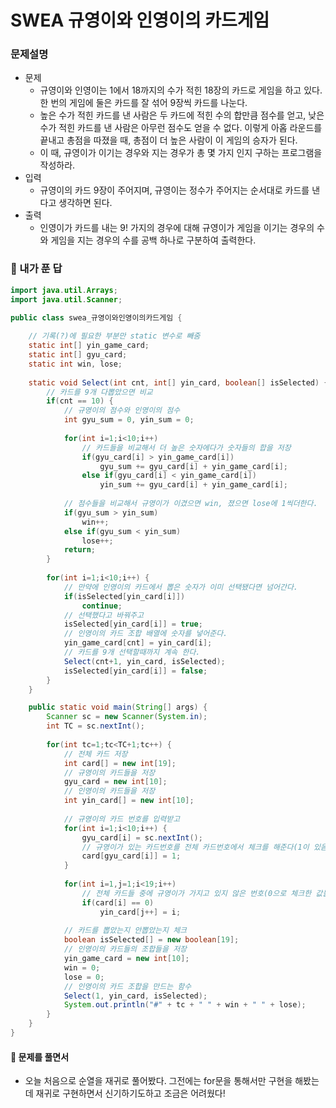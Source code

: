 # SWEA 규영이와 인영이의 카드게임

### 문제설명

- 문제
  - 규영이와 인영이는 1에서 18까지의 수가 적힌 18장의 카드로 게임을 하고 있다. 한 번의 게임에 둘은 카드를 잘 섞어 9장씩 카드를 나눈다.
  - 높은 수가 적힌 카드를 낸 사람은 두 카드에 적힌 수의 합만큼 점수를 얻고, 낮은 수가 적힌 카드를 낸 사람은 아무런 점수도 얻을 수 없다. 이렇게 아홉 라운드를 끝내고 총점을 따졌을 때, 총점이 더 높은 사람이 이 게임의 승자가 된다.
  - 이 때, 규영이가 이기는 경우와 지는 경우가 총 몇 가지 인지 구하는 프로그램을 작성하라.
- 입력
  - 규영이의 카드 9장이 주어지며, 규영이는 정수가 주어지는 순서대로 카드를 낸다고 생각하면 된다.
- 출력
  - 인영이가 카드를 내는 9! 가지의 경우에 대해 규영이가 게임을 이기는 경우의 수와 게임을 지는 경우의 수를 공백 하나로 구분하여 출력한다.



### :full_moon_with_face: 내가 푼 답

```java
import java.util.Arrays;
import java.util.Scanner;

public class swea_규영이와인영이의카드게임 {
	
	// 기록(?)에 필요한 부분만 static 변수로 빼줌
	static int[] yin_game_card;
	static int[] gyu_card;
	static int win, lose;
	
	static void Select(int cnt, int[] yin_card, boolean[] isSelected) {
		// 카드를 9개 다뽑았으면 비교
		if(cnt == 10) {
			// 규영이의 점수와 인영이의 점수
			int gyu_sum = 0, yin_sum = 0;
			
			for(int i=1;i<10;i++)
				// 카드들을 비교해서 더 높은 숫자에다가 숫자들의 합을 저장
				if(gyu_card[i] > yin_game_card[i])
					gyu_sum += gyu_card[i] + yin_game_card[i];
				else if(gyu_card[i] < yin_game_card[i])
					yin_sum += gyu_card[i] + yin_game_card[i];
			
			// 점수들을 비교해서 규영이가 이겼으면 win, 졌으면 lose에 1씩더한다.
			if(gyu_sum > yin_sum)
				win++;
			else if(gyu_sum < yin_sum)
				lose++;
			return;
		}
		
		for(int i=1;i<10;i++) {
			// 만약에 인영이의 카드에서 뽑은 숫자가 이미 선택됐다면 넘어간다.
			if(isSelected[yin_card[i]])
				continue;
			// 선택했다고 바꿔주고
			isSelected[yin_card[i]] = true;
			// 인영이의 카드 조합 배열에 숫자를 넣어준다.
			yin_game_card[cnt] = yin_card[i];
			// 카드를 9개 선택할때까지 계속 한다.
			Select(cnt+1, yin_card, isSelected);
			isSelected[yin_card[i]] = false;
		}
	}

	public static void main(String[] args) {
		Scanner sc = new Scanner(System.in);
		int TC = sc.nextInt();
		
		for(int tc=1;tc<TC+1;tc++) {
			// 전체 카드 저장
			int card[] = new int[19];
			// 규영이의 카드들을 저장
			gyu_card = new int[10];
			// 인영이의 카드들을 저장
			int yin_card[] = new int[10];
			
			// 규영이의 카드 번호를 입력받고
			for(int i=1;i<10;i++) {
				gyu_card[i] = sc.nextInt();
				// 규영이가 있는 카드번호를 전체 카드번호에서 체크를 해준다(1이 있음, 0은 없음)
				card[gyu_card[i]] = 1;
			}
			
			for(int i=1,j=1;i<19;i++)
				// 전체 카드들 중에 규영이가 가지고 있지 않은 번호(0으로 체크한 값들)를 인영이한테 넣어준다.
				if(card[i] == 0)
					yin_card[j++] = i;
			
			// 카드를 뽑았는지 안뽑았는지 체크
			boolean isSelected[] = new boolean[19];
			// 인영이의 카드들의 조합들을 저장
			yin_game_card = new int[10];
			win = 0;
			lose = 0;
			// 인영이의 카드 조합을 만드는 함수
			Select(1, yin_card, isSelected);
			System.out.println("#" + tc + " " + win + " " + lose);
		}
	}
}
```





#### :cake: 문제를 풀면서

- 오늘 처음으로 순열을 재귀로 풀어봤다. 그전에는 for문을 통해서만 구현을 해봤는데 재귀로 구현하면서 신기하기도하고 조금은 어려웠다!